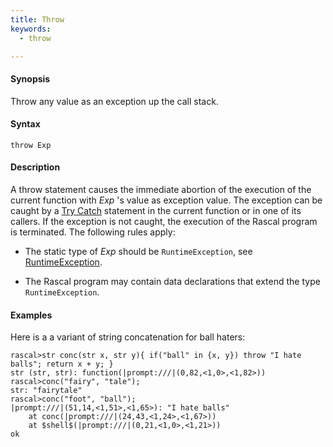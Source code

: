 ```yaml
---
title: Throw
keywords:
  - throw

---
```


#### Synopsis

Throw any value as an exception up the call stack.

#### Syntax

`throw Exp`

#### Description

A throw statement causes the immediate abortion of the execution of the current function with _Exp_ \'s value as exception value.
The exception can be caught by a [Try Catch](../../../Rascal/Statements/TryCatch) statement in the current function or in one of its callers.
If the exception is not caught, the execution of the Rascal program is terminated. The following rules apply:

*  The static type of _Exp_ should be `RuntimeException`, see [RuntimeException](../../../Library/Exception.md#Exception-RuntimeException).

*  The Rascal program may contain data declarations that extend the type `RuntimeException`.

#### Examples

Here is a a variant of string concatenation for ball haters:

```rascal-shell
rascal>str conc(str x, str y){ if("ball" in {x, y}) throw "I hate balls"; return x + y; }
str (str, str): function(|prompt:///|(0,82,<1,0>,<1,82>))
rascal>conc("fairy", "tale");
str: "fairytale"
rascal>conc("foot", "ball");
|prompt:///|(51,14,<1,51>,<1,65>): "I hate balls"
	at conc(|prompt:///|(24,43,<1,24>,<1,67>))
	at $shell$(|prompt:///|(0,21,<1,0>,<1,21>))
ok
```



